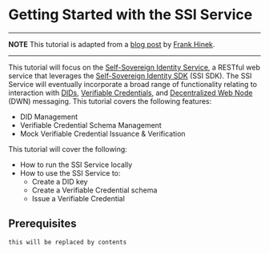 # Getting Started with the SSI Service

---

**NOTE**
This tutorial is adapted from a 
[blog post](https://frankhinek.com/getting-started-with-tbds-ssi-service/)
by [Frank Hinek](https://twitter.com/frankhinek).

---

This tutorial will focus on the 
[Self-Sovereign Identity Service](https://github.com/TBD54566975/ssi-service),
a RESTful web service that leverages the 
[Self-Sovereign Identity SDK](https://github.com/TBD54566975/ssi-sdk) (SSI SDK). The 
SSI Service will eventually incorporate a broad range of functionality relating to 
interaction with [DIDs](https://www.w3.org/TR/did-core/), 
[Verifiable Credentials](https://www.w3.org/TR/vc-data-model), and 
[Decentralized Web Node](https://identity.foundation/decentralized-web-node/spec/) (DWN) 
messaging. This tutorial covers the following features:

* DID Management
* Verifiable Credential Schema Management
* Mock Verifiable Credential Issuance & Verification

This tutorial will cover the following:

* How to run the SSI Service locally
* How to use the SSI Service to:
  * Create a DID key
  * Create a Verifiable Credential schema
  * Issue a Verifiable Credential

## Prerequisites

```{include="../common/markdown/USER_PREREQS.md"}
this will be replaced by contents
```